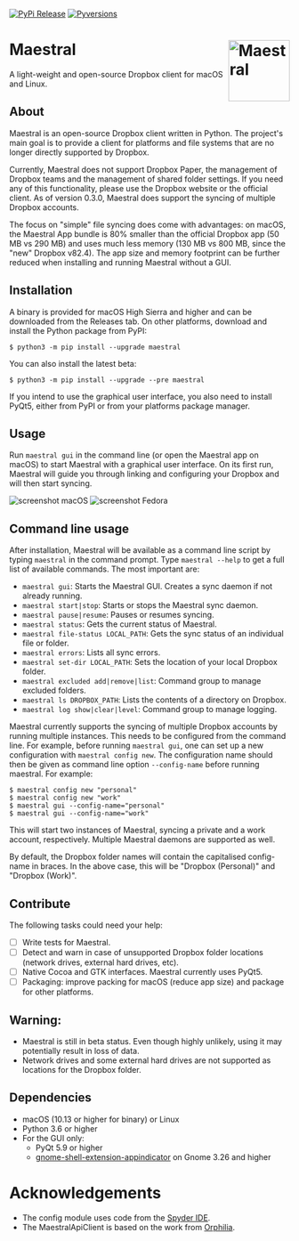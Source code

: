 [![PyPi Release](https://img.shields.io/pypi/v/maestral.svg)](https://pypi.org/project/maestral/)
[![Pyversions](https://img.shields.io/pypi/pyversions/maestral.svg)](https://pypi.org/pypi/maestral/)

# Maestral <img src="https://raw.githubusercontent.com/SamSchott/maestral-dropbox/master/maestral/gui/resources/Maestral.png" align="right" title="Maestral" width="110" height="110">

A light-weight and open-source Dropbox client for macOS and Linux.

## About

Maestral is an open-source Dropbox client written in Python. The project's main goal is to
provide a client for platforms and file systems that are no longer directly supported by
Dropbox.

Currently, Maestral does not support Dropbox Paper, the management of Dropbox teams and
the management of shared folder settings. If you need any of this functionality, please
use the Dropbox website or the official client. As of version 0.3.0, Maestral does
support the syncing of multiple Dropbox accounts.

The focus on "simple" file syncing does come with advantages: on macOS, the Maestral App
bundle is 80% smaller than the official Dropbox app (50 MB vs 290 MB) and uses much less
memory (130 MB vs 800 MB, since the "new" Dropbox v82.4). The app size and memory
footprint can be further reduced when installing and running Maestral without a GUI.

## Installation

A binary is provided for macOS High Sierra and higher and can be downloaded from the
Releases tab. On other platforms, download and install the Python package from PyPI:
```console
$ python3 -m pip install --upgrade maestral
```
You can also install the latest beta:
```console
$ python3 -m pip install --upgrade --pre maestral
```
If you intend to use the graphical user interface, you also need to install PyQt5, either
from PyPI or from your platforms package manager.

## Usage

Run `maestral gui` in the command line (or open the Maestral app on macOS) to start
Maestral with a graphical user interface. On its first run, Maestral will guide you
through linking and configuring your Dropbox and will then start syncing.

![screenshot macOS](https://raw.githubusercontent.com/SamSchott/maestral-dropbox/master/screenshots/macOS_dark.png)
![screenshot Fedora](https://raw.githubusercontent.com/SamSchott/maestral-dropbox/master/screenshots/Ubuntu.png)

## Command line usage

After installation, Maestral will be available as a command line script by typing
`maestral` in the command prompt. Type `maestral --help` to get a full list of available
commands. The most important are:

- `maestral gui`: Starts the Maestral GUI. Creates a sync daemon if not already running.
- `maestral start|stop`: Starts or stops the Maestral sync daemon.
- `maestral pause|resume`: Pauses or resumes syncing.
- `maestral status`: Gets the current status of Maestral.
- `maestral file-status LOCAL_PATH`: Gets the sync status of an individual file or folder.
- `maestral errors`: Lists all sync errors.
- `maestral set-dir LOCAL_PATH`: Sets the location of your local Dropbox folder.
- `maestral excluded add|remove|list`: Command group to manage excluded folders.
- `maestral ls DROPBOX_PATH`: Lists the contents of a directory on Dropbox.
- `maestral log show|clear|level`: Command group to manage logging.

Maestral currently supports the syncing of multiple Dropbox accounts by running multiple
instances. This needs to be configured from the command line. For example, before running
`maestral gui`, one can set up a new configuration with `maestral config new`. The
configuration name should then be given as command line option `--config-name` before
running maestral. For example:

```shell
$ maestral config new "personal"
$ maestral config new "work"
$ maestral gui --config-name="personal"
$ maestral gui --config-name="work"
```
This will start two instances of Maestral, syncing a private and a work account,
respectively. Multiple Maestral daemons are supported as well.

By default, the Dropbox folder names will contain the capitalised config-name in braces.
In the above case, this will be "Dropbox (Personal)" and "Dropbox (Work)".

## Contribute

The following tasks could need your help:

- [ ] Write tests for Maestral.
- [ ] Detect and warn in case of unsupported Dropbox folder locations (network drives,
      external hard drives, etc).
- [ ] Native Cocoa and GTK interfaces. Maestral currently uses PyQt5.
- [ ] Packaging: improve packing for macOS (reduce app size) and package for other platforms.

## Warning:

- Maestral is still in beta status. Even though highly unlikely, using it may potentially
  result in loss of data.
- Network drives and some external hard drives are not supported as locations for the
  Dropbox folder.

## Dependencies

- macOS (10.13 or higher for binary) or Linux
- Python 3.6 or higher
- For the GUI only:
  - PyQt 5.9 or higher
  - [gnome-shell-extension-appindicator](https://github.com/ubuntu/gnome-shell-extension-appindicator)
    on Gnome 3.26 and higher

# Acknowledgements

- The config module uses code from the [Spyder IDE](https://github.com/spyder-ide).
- The MaestralApiClient is based on the work from [Orphilia](https://github.com/ksiazkowicz/orphilia-dropbox).
